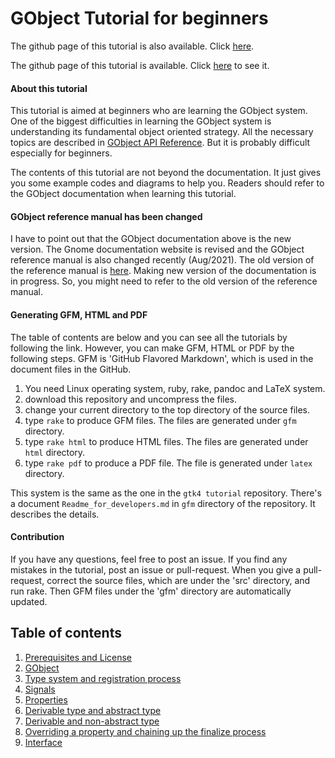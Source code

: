 # GObject Tutorial for beginners

The github page of this tutorial is also available. Click [here](https://toshiocp.github.io/Gobject-tutorial/).

The github page of this tutorial is available.
Click [here](https://toshiocp.github.io/Gobject-tutorial/) to see it.

#### About this tutorial

This tutorial is aimed at beginners who are learning the GObject system.
One of the biggest difficulties in learning the GObject system is understanding its fundamental object oriented strategy.
All the necessary topics are described in [GObject API Reference](https://docs.gtk.org/gobject/).
But it is probably difficult especially for beginners.

The contents of this tutorial are not beyond the documentation.
It just gives you some example codes and diagrams to help you.
Readers should refer to the GObject documentation when learning this tutorial.

#### GObject reference manual has been changed

I have to point out that the GObject documentation above is the new version.
The Gnome documentation website is revised and the GObject reference manual is also changed recently (Aug/2021).
The old version of the reference manual is [here](https://developer-old.gnome.org/gobject/stable/).
Making new version of the documentation is in progress.
So, you might need to refer to the old version of the reference manual.

#### Generating GFM, HTML and PDF

The table of contents are below and you can see all the tutorials by following the link.
However, you can make GFM, HTML or PDF by the following steps.
GFM is 'GitHub Flavored Markdown', which is used in the document files in the GitHub.

1. You need Linux operating system, ruby, rake, pandoc and LaTeX system.
2. download this repository and uncompress the files.
3. change your current directory to the top directory of the source files.
4. type `rake` to produce GFM files. The files are generated under `gfm` directory.
5. type `rake html` to produce HTML files. The files are generated under `html` directory.
6. type `rake pdf` to produce a PDF file. The file is generated under `latex` directory.

This system is the same as the one in the `gtk4 tutorial` repository.
There's a document `Readme_for_developers.md` in `gfm` directory of the repository.
It describes the details.

#### Contribution

If you have any questions, feel free to post an issue.
If you find any mistakes in the tutorial, post an issue or pull-request.
When you give a pull-request, correct the source files, which are under the 'src' directory, and run rake.
Then GFM files under the 'gfm' directory are automatically updated.

## Table of contents

1. [Prerequisites and License](gfm/sec1.md)
1. [GObject](gfm/sec2.md)
1. [Type system and registration process](gfm/sec3.md)
1. [Signals](gfm/sec4.md)
1. [Properties](gfm/sec5.md)
1. [Derivable type and abstract type](gfm/sec6.md)
1. [Derivable and non-abstract type](gfm/sec7.md)
1. [Overriding a property and chaining up the finalize process](gfm/sec8.md)
1. [Interface](gfm/sec9.md)
